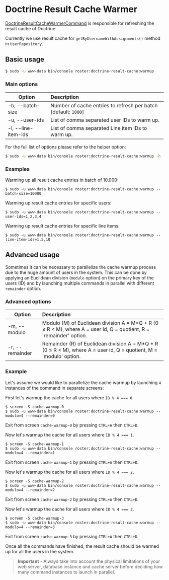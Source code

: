 # Doctrine Result Cache Warmer

[DoctrineResultCacheWarmerCommand](../../src/Command/Cache/DoctrineResultCacheWarmerCommand.php) is responsible for refreshing the result cache of Doctrine.

Currently we use result cache for `getByUsernameWithAssignments()` method in `UserRepository`.

## Basic usage
```bash
$ sudo -u www-data bin/console roster:doctrine-result-cache:warmup
```
### Main options

| Option | Description |
| ------------- |:-------------|
| -b, --batch-size | Number of cache entries to refresh per batch [default: `1000`] |
| -u, --user-ids | List of comma separated user IDs to warm up. |
| -l, --line-item-ids | List of comma separated Line item IDs to warm up. |

For the full list of options please refer to the helper option:
```bash
$ sudo -u www-data bin/console roster:doctrine-result-cache:warmup -h
```

### Examples

Warming up all result cache entries in batch of 10.000:

```shell script
$ sudo -u www-data bin/console roster:doctrine-result-cache:warmup --batch-size=10000
```

Warming up result cache entries for specific users:
```shell script
$ sudo -u www-data bin/console roster:doctrine-result-cache:warmup --user-ids=1,2,3,4
```

Warming up result cache entries for specific line items:
```shell script
$ sudo -u www-data bin/console roster:doctrine-result-cache:warmup --line-item-ids=1,5,10
```

## Advanced usage

Sometimes it can be necessary to parallelize the cache warmup process due to the huge amount of users in the system. This
can be done by applying an Euclidean division (`modulo` option) on the primary key of the users (ID) and by launching 
multiple commands in parallel with different `remainder` option. 

### Advanced options

| Option | Description |
| ------------- |:---------------|
| -m, --modulo | Modulo (M) of Euclidean division A = M*Q + R (0 ≤ R < M), where A = user id, Q = quotient, R = 'remainder' option. |
| -r, --remainder | Remainder (R) of Euclidean division A = M*Q + R (0 ≤ R < M), where A = user id, Q = quotient, M = 'modulo' option. |

### Example

Let's assume we would like to parallelize the cache warmup by launching `4` instances of the command in separate screens:

First let's warmup the cache for all users where `ID % 4 === 0`.

```shell script
$ screen -S cache-warmup-0
$ sudo -u www-data bin/console roster:doctrine-result-cache:warmup --modulo=4 --remainder=0
```

Exit from screen `cache-warmup-0` by pressing `CTRL+A` then `CTRL+D`.

Now let's warmup the cache for all users where `ID % 4 === 1`.

```shell script
$ screen -S cache-warmup-1
$ sudo -u www-data bin/console roster:doctrine-result-cache:warmup --modulo=4 --remainder=1
```

Exit from screen `cache-warmup-1` by pressing `CTRL+A` then `CTRL+D`.

Now let's warmup the cache for all users where `ID % 4 === 2`.

```shell script
$ screen -S cache-warmup-2
$ sudo -u www-data bin/console roster:doctrine-result-cache:warmup --modulo=4 --remainder=2
```

Exit from screen `cache-warmup-2` by pressing `CTRL+A` then `CTRL+D`.

Now let's warmup the cache for all users where `ID % 4 === 3`.

```shell script
$ screen -S cache-warmup-3
$ sudo -u www-data bin/console roster:doctrine-result-cache:warmup --modulo=4 --remainder=3
```

Exit from screen `cache-warmup-3` by pressing `CTRL+A` then `CTRL+D`.

Once all the commands have finished, the result cache should be warmed up for all the users in the system.

> **Important** - Always take into account the physical limitations of your web server, database instance and cache server 
> before deciding how many command instances to launch in parallel.
  